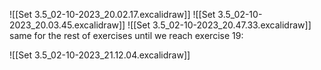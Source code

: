 ![[Set 3.5_02-10-2023_20.02.17.excalidraw]]
![[Set 3.5_02-10-2023_20.03.45.excalidraw]]
![[Set 3.5_02-10-2023_20.47.33.excalidraw]]
same for the rest of exercises until we reach exercise 19:

![[Set 3.5_02-10-2023_21.12.04.excalidraw]]